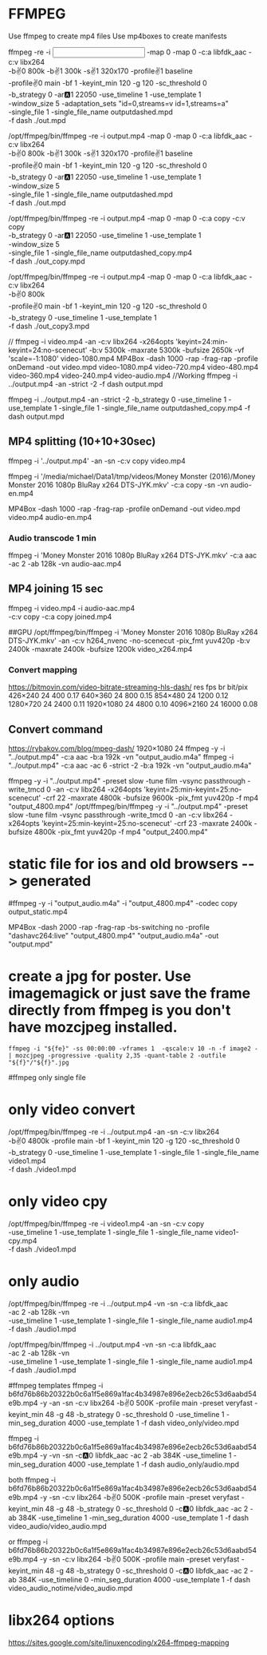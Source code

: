 # FFMPEG

Use ffmpeg to create mp4 files
Use mp4boxes to create manifests

ffmpeg -re -i <input> -map 0 -map 0 -c:a libfdk_aac -c:v libx264 \
-b:v:0 800k -b:v:1 300k -s:v:1 320x170 -profile:v:1 baseline \
-profile:v:0 main -bf 1 -keyint_min 120 -g 120 -sc_threshold 0 \
-b_strategy 0 -ar:a:1 22050 -use_timeline 1 -use_template 1 \
-window_size 5 -adaptation_sets "id=0,streams=v id=1,streams=a" \
-single_file 1 -single_file_name outputdashed.mpd  \
-f dash ./out.mpd


/opt/ffmpeg/bin/ffmpeg -re -i output.mp4 -map 0 -map 0 -c:a libfdk_aac -c:v libx264 \
-b:v:0 800k -b:v:1 300k -s:v:1 320x170 -profile:v:1 baseline \
-profile:v:0 main -bf 1 -keyint_min 120 -g 120 -sc_threshold 0 \
-b_strategy 0 -ar:a:1 22050 -use_timeline 1 -use_template 1 \
-window_size 5 \
-single_file 1 -single_file_name outputdashed.mpd  \
-f dash ./out.mpd

/opt/ffmpeg/bin/ffmpeg -re -i output.mp4 -map 0 -map 0 -c:a copy -c:v copy \
-b_strategy 0 -ar:a:1 22050 -use_timeline 1 -use_template 1 \
-window_size 5 \
-single_file 1 -single_file_name outputdashed_copy.mp4  \
-f dash ./out_copy.mpd

/opt/ffmpeg/bin/ffmpeg -re -i output.mp4 -map 0 -map 0 -c:a libfdk_aac -c:v libx264 \
-b:v:0 800k \
-profile:v:0 main -bf 1 -keyint_min 120 -g 120 -sc_threshold 0 \
-b_strategy 0 -use_timeline 1 -use_template 1 \
-f dash ./out_copy3.mpd

//
ffmpeg -i video.mp4 -an -c:v libx264 -x264opts 'keyint=24:min-keyint=24:no-scenecut' -b:v 5300k -maxrate 5300k -bufsize 2650k -vf 'scale=-1:1080' video-1080.mp4
MP4Box -dash 1000 -rap -frag-rap -profile onDemand -out video.mpd video-1080.mp4 video-720.mp4 video-480.mp4 video-360.mp4 video-240.mp4 video-audio.mp4
//Working
ffmpeg -i ../output.mp4 -an -strict -2 -f dash output.mpd 

ffmpeg -i ../output.mp4 -an -strict -2 -b_strategy 0 -use_timeline 1 -use_template 1 -single_file 1  -single_file_name outputdashed_copy.mp4 -f dash output.mpd 


## MP4 splitting (10+10+30sec)
ffmpeg -i '../output.mp4' -an -sn -c:v copy video.mp4

ffmpeg -i '/media/michael/Data1/tmp/videos/Money Monster (2016)/Money Monster 2016 1080p BluRay x264 DTS-JYK.mkv' -c:a copy -sn -vn audio-en.mp4

MP4Box -dash 1000 -rap -frag-rap -profile onDemand -out video.mpd video.mp4 audio-en.mp4

### Audio transcode 1 min
ffmpeg -i 'Money Monster 2016 1080p BluRay x264 DTS-JYK.mkv' -c:a aac -ac 2 -ab 128k -vn audio-aac.mp4

## MP4 joining 15 sec
ffmpeg -i video.mp4 -i audio-aac.mp4 \
-c:v copy -c:a copy joined.mp4

##GPU
/opt/ffmpeg/bin/ffmpeg -i 'Money Monster 2016 1080p BluRay x264 DTS-JYK.mkv' -an -c:v h264_nvenc -no-scenecut -pix_fmt yuv420p -b:v 2400k -maxrate 2400k -bufsize 1200k video_x264.mp4

### Convert mapping
https://bitmovin.com/video-bitrate-streaming-hls-dash/
res				fps	br		bit/pix
426×240		24	400		0.17
640×360		24	800		0.15
854×480		24	1200	0.12
1280×720	24	2400	0.11
1920×1080	24	4800	0.10
4096×2160	24	16000	0.08

## Convert command
https://rybakov.com/blog/mpeg-dash/
1920×1080 24
ffmpeg -y -i "../output.mp4" -c:a aac -b:a 192k  -vn "output_audio.m4a"
ffmpeg -i "../output.mp4" -c:a aac -ac 6 -strict -2 -b:a 192k -vn "output_audio.m4a"

ffmpeg -y -i "../output.mp4" -preset slow -tune film -vsync passthrough -write_tmcd 0 -an -c:v libx264 -x264opts 'keyint=25:min-keyint=25:no-scenecut' -crf 22 -maxrate 4800k -bufsize 9600k -pix_fmt yuv420p -f mp4 "output_4800.mp4"
/opt/ffmpeg/bin/ffmpeg -y -i "../output.mp4" -preset slow -tune film -vsync passthrough -write_tmcd 0 -an -c:v libx264 -x264opts 'keyint=25:min-keyint=25:no-scenecut' -crf 23 -maxrate 2400k -bufsize 4800k -pix_fmt yuv420p -f mp4  "output_2400.mp4"
# static file for ios and old browsers --> generated
#ffmpeg -y -i "output_audio.m4a" -i "output_4800.mp4" -codec copy output_static.mp4

MP4Box -dash 2000 -rap -frag-rap  -bs-switching no -profile "dashavc264:live" "output_4800.mp4" "output_audio.m4a" -out "output.mpd"
# create a jpg for poster. Use imagemagick or just save the frame directly from ffmpeg is you don't have mozcjpeg installed.
    ffmpeg -i "${fe}" -ss 00:00:00 -vframes 1  -qscale:v 10 -n -f image2 - | mozcjpeg -progressive -quality 2,35 -quant-table 2 -outfile "${f}"/"${f}".jpg


#ffmpeg only single file
# only video convert
/opt/ffmpeg/bin/ffmpeg -re -i ../output.mp4 -an -sn -c:v libx264 \
-b:v:0 4800k -profile main -bf 1 -keyint_min 120 -g 120 -sc_threshold 0 \
-b_strategy 0 -use_timeline 1 -use_template 1 -single_file 1 -single_file_name video1.mp4 \
-f dash ./video1.mpd
# only video cpy
/opt/ffmpeg/bin/ffmpeg -re -i video1.mp4 -an -sn -c:v copy \
-use_timeline 1 -use_template 1 -single_file 1 -single_file_name video1-cpy.mp4 \
-f dash ./video1.mpd
# only audio
/opt/ffmpeg/bin/ffmpeg -re -i ../output.mp4 -vn -sn -c:a libfdk_aac \
-ac 2 -ab 128k -vn \
-use_timeline 1 -use_template 1 -single_file 1 -single_file_name audio1.mp4 \
-f dash ./audio1.mpd

/opt/ffmpeg/bin/ffmpeg -i ../output.mp4 -vn -sn -c:a libfdk_aac \
-ac 2 -ab 128k -vn \
-use_timeline 1 -use_template 1 -single_file 1 -single_file_name audio1.mp4 \
-f dash ./audio1.mpd

#ffmpeg templates
ffmpeg -i b6fd76b86b20322b0c6a1f5e869a1fac4b34987e896e2ecb26c53d6aabd54e9b.mp4 -y -an -sn -c:v libx264 -b:v:0 500K -profile main -preset veryfast -keyint_min 48 -g 48 -b_strategy 0 -sc_threshold 0 -use_timeline 1 -min_seg_duration 4000 -use_template 1 -f dash video_only/video.mpd

ffmpeg -i b6fd76b86b20322b0c6a1f5e869a1fac4b34987e896e2ecb26c53d6aabd54e9b.mp4 -y -vn -sn -c:a:0 libfdk_aac -ac 2 -ab 384K -use_timeline 1 -min_seg_duration 4000 -use_template 1 -f dash audio_only/audio.mpd

both
ffmpeg -i b6fd76b86b20322b0c6a1f5e869a1fac4b34987e896e2ecb26c53d6aabd54e9b.mp4 -y -sn -c:v libx264 -b:v:0 500K -profile main -preset veryfast -keyint_min 48 -g 48 -b_strategy 0 -sc_threshold 0 -c:a:0 libfdk_aac -ac 2 -ab 384K  -use_timeline 1 -min_seg_duration 4000 -use_template 1 -f dash video_audio/video_audio.mpd

or
ffmpeg -i b6fd76b86b20322b0c6a1f5e869a1fac4b34987e896e2ecb26c53d6aabd54e9b.mp4 -y -sn -c:v libx264 -b:v:0 500K -profile main -preset veryfast -keyint_min 48 -g 48 -b_strategy 0 -sc_threshold 0 -c:a:0 libfdk_aac -ac 2 -ab 384K  -use_timeline 0 -min_seg_duration 4000 -use_template 1 -f dash video_audio_notime/video_audio.mpd
# libx264 options
https://sites.google.com/site/linuxencoding/x264-ffmpeg-mapping





